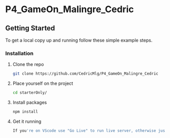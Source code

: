 # P4_GameOn_Malingre_Cedric

<!-- GETTING STARTED -->
## Getting Started

To get a local copy up and running follow these simple example steps.

### Installation

1. Clone the repo
   ```sh
   git clone https://github.com/CedricMlg/P4_GameOn_Malingre_Cedric
   ```
2. Place yourself on the project
   ```sh
   cd starterOnly/
   ```
3. Install packages
   ```sh
   npm install
   ```
4. Get it running
   ```js
   If you're on VScode use "Go Live" to run live server, otherwise just open the index.html
   ```
